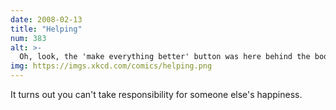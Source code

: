```yaml
---
date: 2008-02-13
title: "Helping"
num: 383
alt: >-
  Oh, look, the 'make everything better' button was here behind the bookshelf all along.
img: https://imgs.xkcd.com/comics/helping.png
---
```

It turns out you can't take responsibility for someone else's happiness.

